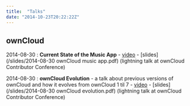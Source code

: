 ```yaml
---
title:  "Talks"
date: "2014-10-23T20:22:22Z"
---
```


ownCloud
--------

2014-08-30
:	**Current State of the Music App** - [video](http://youtu.be/gKOUSFxndrM) - [slides](/slides/2014-08-30 ownCloud music app.pdf) (lightning talk at ownCloud Contributor Conference)

2014-08-30
:	**ownCloud Evolution** - a talk about previous versions of ownCloud and how it evolves from ownCloud 1 til 7 - [video](http://youtu.be/0pGJmHfYJEw) - [slides](/slides/2014-08-30 ownCloud evolution.pdf) (lightning talk at ownCloud Contributor Conference)
